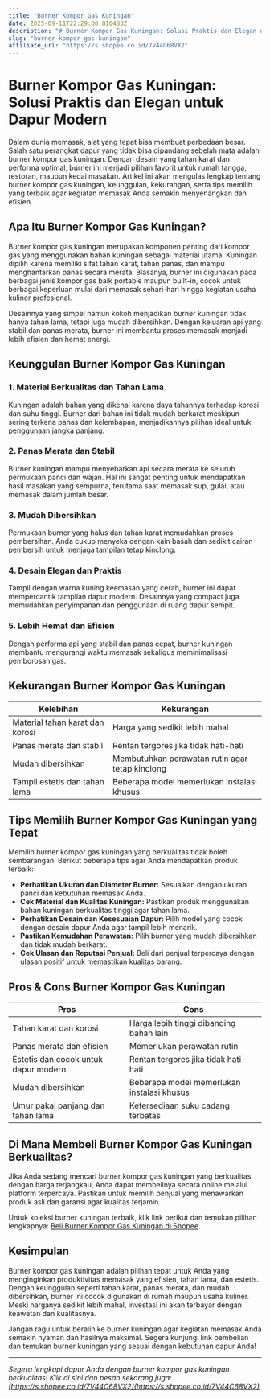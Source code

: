 ```yaml
---
title: "Burner Kompor Gas Kuningan"
date: 2025-09-11T22:29:08.810483Z
description: "# Burner Kompor Gas Kuningan: Solusi Praktis dan Elegan untuk Dapur Modern..."
slug: "burner-kompor-gas-kuningan"
affiliate_url: "https://s.shopee.co.id/7V44C68VX2"
---
```

# Burner Kompor Gas Kuningan: Solusi Praktis dan Elegan untuk Dapur Modern

Dalam dunia memasak, alat yang tepat bisa membuat perbedaan besar. Salah satu perangkat dapur yang tidak bisa dipandang sebelah mata adalah burner kompor gas kuningan. Dengan desain yang tahan karat dan performa optimal, burner ini menjadi pilihan favorit untuk rumah tangga, restoran, maupun kedai masakan. Artikel ini akan mengulas lengkap tentang burner kompor gas kuningan, keunggulan, kekurangan, serta tips memilih yang terbaik agar kegiatan memasak Anda semakin menyenangkan dan efisien.

## Apa Itu Burner Kompor Gas Kuningan?

Burner kompor gas kuningan merupakan komponen penting dari kompor gas yang menggunakan bahan kuningan sebagai material utama. Kuningan dipilih karena memiliki sifat tahan karat, tahan panas, dan mampu menghantarkan panas secara merata. Biasanya, burner ini digunakan pada berbagai jenis kompor gas baik portable maupun built-in, cocok untuk berbagai keperluan mulai dari memasak sehari-hari hingga kegiatan usaha kuliner profesional.

Desainnya yang simpel namun kokoh menjadikan burner kuningan tidak hanya tahan lama, tetapi juga mudah dibersihkan. Dengan keluaran api yang stabil dan panas merata, burner ini membantu proses memasak menjadi lebih efisien dan hemat energi.

## Keunggulan Burner Kompor Gas Kuningan

### 1. Material Berkualitas dan Tahan Lama
Kuningan adalah bahan yang dikenal karena daya tahannya terhadap korosi dan suhu tinggi. Burner dari bahan ini tidak mudah berkarat meskipun sering terkena panas dan kelembapan, menjadikannya pilihan ideal untuk penggunaan jangka panjang.

### 2. Panas Merata dan Stabil
Burner kuningan mampu menyebarkan api secara merata ke seluruh permukaan panci dan wajan. Hal ini sangat penting untuk mendapatkan hasil masakan yang sempurna, terutama saat memasak sup, gulai, atau memasak dalam jumlah besar.

### 3. Mudah Dibersihkan
Permukaan burner yang halus dan tahan karat memudahkan proses pembersihan. Anda cukup menyeka dengan kain basah dan sedikit cairan pembersih untuk menjaga tampilan tetap kinclong.

### 4. Desain Elegan dan Praktis
Tampil dengan warna kuning keemasan yang cerah, burner ini dapat mempercantik tampilan dapur modern. Desainnya yang compact juga memudahkan penyimpanan dan penggunaan di ruang dapur sempit.

### 5. Lebih Hemat dan Efisien
Dengan performa api yang stabil dan panas cepat, burner kuningan membantu mengurangi waktu memasak sekaligus meminimalisasi pemborosan gas.

## Kekurangan Burner Kompor Gas Kuningan

| **Kelebihan**                           | **Kekurangan**                         |
|-----------------------------------------|---------------------------------------|
| Material tahan karat dan korosi       | Harga yang sedikit lebih mahal      |
| Panas merata dan stabil                | Rentan tergores jika tidak hati-hati |
| Mudah dibersihkan                     | Membutuhkan perawatan rutin agar tetap kinclong |
| Tampil estetis dan tahan lama         | Beberapa model memerlukan instalasi khusus |

## Tips Memilih Burner Kompor Gas Kuningan yang Tepat

Memilih burner kompor gas kuningan yang berkualitas tidak boleh sembarangan. Berikut beberapa tips agar Anda mendapatkan produk terbaik:

- **Perhatikan Ukuran dan Diameter Burner:** Sesuaikan dengan ukuran panci dan kebutuhan memasak Anda.
- **Cek Material dan Kualitas Kuningan:** Pastikan produk menggunakan bahan kuningan berkualitas tinggi agar tahan lama.
- **Perhatikan Desain dan Kesesuaian Dapur:** Pilih model yang cocok dengan desain dapur Anda agar tampil lebih menarik.
- **Pastikan Kemudahan Perawatan:** Pilih burner yang mudah dibersihkan dan tidak mudah berkarat.
- **Cek Ulasan dan Reputasi Penjual:** Beli dari penjual terpercaya dengan ulasan positif untuk memastikan kualitas barang.

## Pros & Cons Burner Kompor Gas Kuningan

| **Pros**                                         | **Cons**                                         |
|--------------------------------------------------|--------------------------------------------------|
| Tahan karat dan korosi                         | Harga lebih tinggi dibanding bahan lain        |
| Panas merata dan efisien                         | Memerlukan perawatan rutin                     |
| Estetis dan cocok untuk dapur modern           | Rentan tergores jika tidak hati-hati           |
| Mudah dibersihkan                              | Beberapa model memerlukan instalasi khusus     |
| Umur pakai panjang dan tahan lama               | Ketersediaan suku cadang terbatas              |

## Di Mana Membeli Burner Kompor Gas Kuningan Berkualitas?

Jika Anda sedang mencari burner kompor gas kuningan yang berkualitas dengan harga terjangkau, Anda dapat membelinya secara online melalui platform terpercaya. Pastikan untuk memilih penjual yang menawarkan produk asli dan garansi agar kualitas terjamin.

Untuk koleksi burner kuningan terbaik, klik link berikut dan temukan pilihan lengkapnya: [Beli Burner Kompor Gas Kuningan di Shopee](https://s.shopee.co.id/7V44C68VX2).

## Kesimpulan

Burner kompor gas kuningan adalah pilihan tepat untuk Anda yang menginginkan produktivitas memasak yang efisien, tahan lama, dan estetis. Dengan keunggulan seperti tahan karat, panas merata, dan mudah dibersihkan, burner ini cocok digunakan di rumah maupun usaha kuliner. Meski harganya sedikit lebih mahal, investasi ini akan terbayar dengan keawetan dan kualitasnya.

Jangan ragu untuk beralih ke burner kuningan agar kegiatan memasak Anda semakin nyaman dan hasilnya maksimal. Segera kunjungi link pembelian dan temukan burner kuningan yang sesuai dengan kebutuhan dapur Anda!

---

*Segera lengkapi dapur Anda dengan burner kompor gas kuningan berkualitas! Klik di sini dan pesan sekarang juga: [https://s.shopee.co.id/7V44C68VX2](https://s.shopee.co.id/7V44C68VX2).*